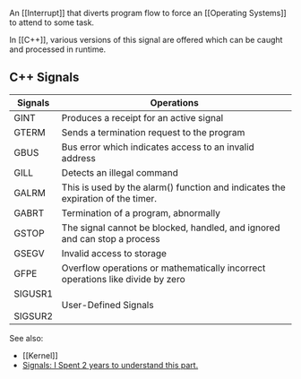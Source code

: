 An [[Interrupt]] that diverts program flow to force an [[Operating Systems]] to attend to some task.

In [[C++]], various versions of this signal are offered which can be caught and processed in runtime.

## C++ Signals

| Signals                | Operations                                                                      |
| ---------------------- | ------------------------------------------------------------------------------- |
| GINT                   | Produces a receipt for an active signal                                         |
| GTERM                  | Sends a termination request to the program                                      |
| GBUS                   | Bus error which indicates access to an invalid address                          |
| GILL                   | Detects an illegal command                                                      |
| GALRM                  | This is used by the alarm() function and indicates the expiration of the timer. |
| GABRT                  | Termination of a program, abnormally                                            |
| GSTOP                  | The signal cannot be blocked, handled, and ignored and can stop a process       |
| GSEGV                  | Invalid access to storage                                                       |
| GFPE                   | Overflow operations or mathematically incorrect operations like divide by zero  |
| SIGUSR1<br><br>SIGSUR2 | User-Defined Signals                                                            |


See also:
- [[Kernel]]
- [Signals: I Spent 2 years to understand this part.](https://www.youtube.com/watch?v=d0gS5TXarXc)